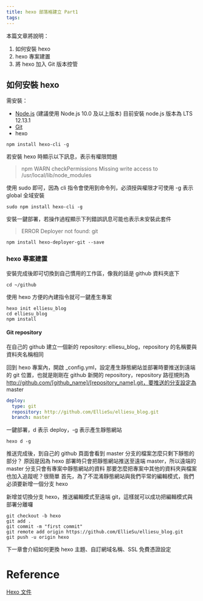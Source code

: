 ```yaml
---
title: hexo 部落格建立 Part1
tags:
---
```


本篇文章將說明：
1. 如何安裝 hexo
2. hexo 專案建置
3. 將 hexo 加入 Git 版本控管


## 如何安裝 hexo
需安裝：
- [Node.js](https://nodejs.org/en/) (建議使用 Node.js 10.0 及以上版本)
目前安裝 node.js 版本為 LTS 12.13.1
- [Git](https://git-scm.com/)
- hexo
```
npm install hexo-cli -g
```

若安裝 hexo 時顯示以下訊息，表示有權限問題
> npm WARN checkPermissions Missing write access to /usr/local/lib/node_modules

使用 sudo 即可，因為 cli 指令會使用到命令列，必須授與權限才可使用
-g 表示 global 全域安裝
```
sudo npm install hexo-cli -g
```

安裝一鍵部署，若操作過程顯示下列錯誤訊息可能也表示未安裝此套件
> ERROR Deployer not found: git
```
npm install hexo-deployer-git --save
```

### hexo 專案建置

安裝完成後即可切換到自己慣用的工作區，像我的話是 github 資料夾底下
```
cd ~/github
```
使用 hexo 方便的內建指令就可一鍵產生專案
```
hexo init elliesu_blog
cd elliesu_blog
npm install
```
#### Git repository
在自己的 github 建立一個新的 repository: elliesu_blog，repository 的名稱要與資料夾名稱相同

回到 hexo 專案內，開啟 _config.yml，設定產生靜態網站並部署時要推送到遠端的 git 位置，也就是剛剛在 github 新開的 repository，repository 路徑規則為 http://github.com/[github_name]/[repository_name].git，要推送的分支設定為 master
```yaml
deploy:
  type: git
  repository: http://github.com/EllieSu/elliesu_blog.git
  branch: master
```

一鍵部署，d 表示 deploy，-g 表示產生靜態網站
```
hexo d -g
```
推送完成後，到自己的 github 頁面會看到 master 分支的檔案怎麼只剩下靜態的部分？
原因是因為 hexo 部署時只會把靜態網站推送至遠端 master，所以遠端的 master 分支只會有專案中靜態網站的資料
那要怎麼把專案中其他的資料夾與檔案也加入追蹤呢？很簡單
首先，為了不混淆靜態網站與我們平常的編輯模式，我們必須要新增一個分支 hexo

新增並切換分支 hexo，推送編輯模式至遠端 git，這樣就可以成功把編輯模式與部署分離囉
```
git checkout -b hexo
git add .
git commit -m "first commit"
git remote add origin https://github.com/EllieSu/elliesu_blog.git
git push -u origin hexo
```

下一章會介紹如何更換 hexo 主題、自訂網域名稱、SSL 免費憑證設定

# Reference
[Hexo 文件](https://hexo.io/zh-tw/docs)